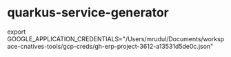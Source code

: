 # quarkus-service-generator

export GOOGLE_APPLICATION_CREDENTIALS="/Users/mrudul/Documents/workspace-cnatives-tools/gcp-creds/gh-erp-project-3612-a13531d5de0c.json"